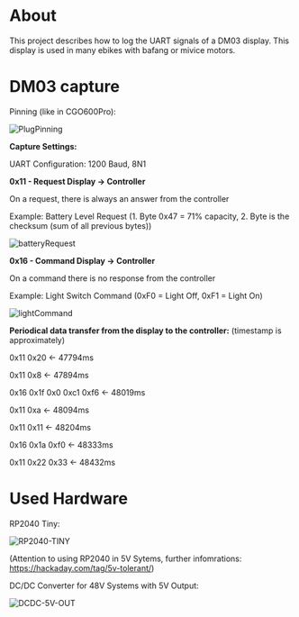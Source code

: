 # About

This project describes how to log the UART signals of a DM03 display.
This display is used in many ebikes with bafang or mivice motors.

# DM03 capture

Pinning (like in CGO600Pro):

![PlugPinning](https://github.com/fabsfuchs/DM03-research/assets/18187994/f184e67a-1738-4bbf-8360-be96582c881e)


**Capture Settings:**

UART Configuration: 1200 Baud, 8N1




**0x11 - Request Display -> Controller**

On a request, there is always an answer from the controller

Example: Battery Level Request (1. Byte 0x47 = 71% capacity, 2. Byte is the checksum (sum of all previous bytes))

![batteryRequest](https://github.com/fabsfuchs/DM03-research/assets/18187994/621a64de-496b-4875-8337-39f0b44eca72)


**0x16 - Command Display -> Controller**

On a command there is no response from the controller

Example: Light Switch Command (0xF0 = Light Off, 0xF1 = Light On)

![lightCommand](https://github.com/fabsfuchs/DM03-research/assets/18187994/7ccac050-c001-4537-a0b5-dd103ac465e5)



**Periodical data transfer from the display to the controller:**
(timestamp is approximately)

0x11 0x20 <- 47794ms 

0x11 0x8 <- 47894ms

0x16 0x1f 0x0 0xc1 0xf6 <- 48019ms 

0x11 0xa <- 48094ms 

0x11 0x11 <- 48204ms 

0x16 0x1a 0xf0 <- 48333ms 

0x11 0x22 0x33 <- 48432ms 

# Used Hardware

RP2040 Tiny:

![RP2040-TINY](https://github.com/fabsfuchs/DM03-research/assets/18187994/3c0eb7c0-dcc4-48a3-ab28-5535548701ed)

(Attention to using RP2040 in 5V Sytems, further infomrations: https://hackaday.com/tag/5v-tolerant/)

DC/DC Converter for 48V Systems with 5V Output:

![DCDC-5V-OUT](https://github.com/fabsfuchs/DM03-research/assets/18187994/47afd8e2-712c-4bf1-838e-787115fdb19c)



